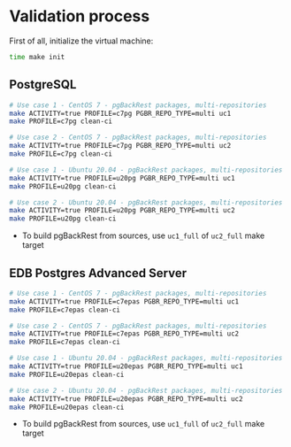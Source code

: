 # Validation process

First of all, initialize the virtual machine:

```bash
time make init
```

## PostgreSQL

```bash
# Use case 1 - CentOS 7 - pgBackRest packages, multi-repositories
make ACTIVITY=true PROFILE=c7pg PGBR_REPO_TYPE=multi uc1
make PROFILE=c7pg clean-ci

# Use case 2 - CentOS 7 - pgBackRest packages, multi-repositories
make ACTIVITY=true PROFILE=c7pg PGBR_REPO_TYPE=multi uc2
make PROFILE=c7pg clean-ci

# Use case 1 - Ubuntu 20.04 - pgBackRest packages, multi-repositories
make ACTIVITY=true PROFILE=u20pg PGBR_REPO_TYPE=multi uc1
make PROFILE=u20pg clean-ci

# Use case 2 - Ubuntu 20.04 - pgBackRest packages, multi-repositories
make ACTIVITY=true PROFILE=u20pg PGBR_REPO_TYPE=multi uc2
make PROFILE=u20pg clean-ci
```

* To build pgBackRest from sources, use `uc1_full` of `uc2_full` make target

## EDB Postgres Advanced Server

```bash
# Use case 1 - CentOS 7 - pgBackRest packages, multi-repositories
make ACTIVITY=true PROFILE=c7epas PGBR_REPO_TYPE=multi uc1
make PROFILE=c7epas clean-ci

# Use case 2 - CentOS 7 - pgBackRest packages, multi-repositories
make ACTIVITY=true PROFILE=c7epas PGBR_REPO_TYPE=multi uc2
make PROFILE=c7epas clean-ci

# Use case 1 - Ubuntu 20.04 - pgBackRest packages, multi-repositories
make ACTIVITY=true PROFILE=u20epas PGBR_REPO_TYPE=multi uc1
make PROFILE=u20epas clean-ci

# Use case 2 - Ubuntu 20.04 - pgBackRest packages, multi-repositories
make ACTIVITY=true PROFILE=u20epas PGBR_REPO_TYPE=multi uc2
make PROFILE=u20epas clean-ci
```

* To build pgBackRest from sources, use `uc1_full` of `uc2_full` make target